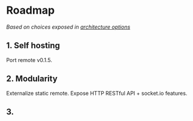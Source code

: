 # Roadmap

*Based on choices exposed in [architecture options](architecture-options.md)*

## 1. Self hosting

Port remote v0.1.5.

## 2. Modularity

Externalize static remote. Expose HTTP RESTful API + socket.io features.

## 3. 
